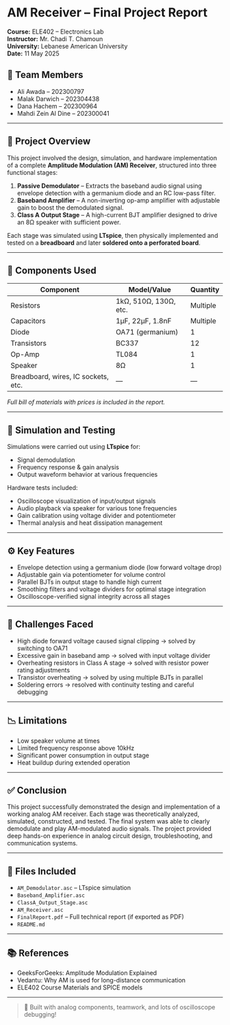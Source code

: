 # AM Receiver – Final Project Report  
**Course:** ELE402 – Electronics Lab  
**Instructor:** Mr. Chadi T. Chamoun  
**University:** Lebanese American University  
**Date:** 11 May 2025  

## 👥 Team Members
- Ali Awada – 202300797  
- Malak Darwich – 202304438  
- Dana Hachem – 202300964  
- Mahdi Zein Al Dine – 202300041  

---

## 📡 Project Overview
This project involved the design, simulation, and hardware implementation of a complete **Amplitude Modulation (AM) Receiver**, structured into three functional stages:

1. **Passive Demodulator** – Extracts the baseband audio signal using envelope detection with a germanium diode and an RC low-pass filter.
2. **Baseband Amplifier** – A non-inverting op-amp amplifier with adjustable gain to boost the demodulated signal.
3. **Class A Output Stage** – A high-current BJT amplifier designed to drive an 8Ω speaker with sufficient power.

Each stage was simulated using **LTspice**, then physically implemented and tested on a **breadboard** and later **soldered onto a perforated board**.

---

## 🔧 Components Used
| Component           | Model/Value   | Quantity |
|--------------------|---------------|----------|
| Resistors          | 1kΩ, 510Ω, 130Ω, etc. | Multiple |
| Capacitors         | 1μF, 22μF, 1.8nF       | Multiple |
| Diode              | OA71 (germanium)      | 1        |
| Transistors        | BC337                 | 12       |
| Op-Amp             | TL084                 | 1        |
| Speaker            | 8Ω                    | 1        |
| Breadboard, wires, IC sockets, etc. | — | — |

*Full bill of materials with prices is included in the report.*

---

## 🔬 Simulation and Testing
Simulations were carried out using **LTspice** for:
- Signal demodulation
- Frequency response & gain analysis
- Output waveform behavior at various frequencies

Hardware tests included:
- Oscilloscope visualization of input/output signals
- Audio playback via speaker for various tone frequencies
- Gain calibration using voltage divider and potentiometer
- Thermal analysis and heat dissipation management

---

## ⚙️ Key Features
- Envelope detection using a germanium diode (low forward voltage drop)
- Adjustable gain via potentiometer for volume control
- Parallel BJTs in output stage to handle high current
- Smoothing filters and voltage dividers for optimal stage integration
- Oscilloscope-verified signal integrity across all stages

---

## 🧪 Challenges Faced
- High diode forward voltage caused signal clipping → solved by switching to OA71
- Excessive gain in baseband amp → solved with input voltage divider
- Overheating resistors in Class A stage → solved with resistor power rating adjustments
- Transistor overheating → solved by using multiple BJTs in parallel
- Soldering errors → resolved with continuity testing and careful debugging

---

## 📉 Limitations
- Low speaker volume at times
- Limited frequency response above 10kHz
- Significant power consumption in output stage
- Heat buildup during extended operation

---

## ✅ Conclusion
This project successfully demonstrated the design and implementation of a working analog AM receiver. Each stage was theoretically analyzed, simulated, constructed, and tested. The final system was able to clearly demodulate and play AM-modulated audio signals. The project provided deep hands-on experience in analog circuit design, troubleshooting, and communication systems.

---

## 📁 Files Included
- `AM_Demodulator.asc` – LTspice simulation
- `Baseband_Amplifier.asc`
- `ClassA_Output_Stage.asc`
- `AM_Receiver.asc`
- `FinalReport.pdf` – Full technical report (if exported as PDF)
- `README.md`

---

## 📚 References
- GeeksForGeeks: Amplitude Modulation Explained  
- Vedantu: Why AM is used for long-distance communication  
- ELE402 Course Materials and SPICE models

---

> 🔧 Built with analog components, teamwork, and lots of oscilloscope debugging!
